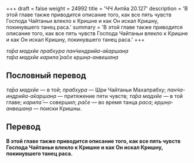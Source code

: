 +++
draft = false
weight = 24992
title = 'ЧЧ Антйа 20.127'
description = 'В этой главе также приводится описание того, как все пять чувств Господа Чайтаньи влекло к Кришне и как Он искал Кришну, покинувшего танец раса.'
summary = 'В этой главе также приводится описание того, как все пять чувств Господа Чайтаньи влекло к Кришне и как Он искал Кришну, покинувшего танец раса.'
+++

_та̄ра мадхйе прабхура пан̃чендрийа-а̄каршан̣а  
та̄ра мадхйе карила̄ ра̄се кр̣шн̣а-анвешан̣а_

## Пословный перевод

_та̄ра_ _мадхйе_ — в той; _прабхура_ — Шри Чайтаньи Махапрабху; _пан̃ча_\-_индрийа_\-_а̄каршан̣а_ — притяжение пяти чувств; _та̄ра_ _мадхйе_ — в той главе; _карила̄_ — совершил; _ра̄се_ — во время танца _раса_; _кр̣шн̣а_\-_анвешан̣а_ — поиски Кришны.

## Перевод

**В этой главе также приводится описание того, как все пять чувств Господа Чайтаньи влекло к Кришне и как Он искал Кришну, покинувшего танец раса.**
